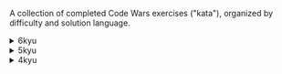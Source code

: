 A collection of completed Code Wars exercises ("kata"), organized by difficulty and solution language.

<details>
<summary>6kyu</summary>
  <ul>
    <div>
      <a href="https://www.codewars.com/kata/59d0ee709f0cbcf65400003b">Format string of addresses</a>
      &nbsp;&mdash;&nbsp;
      <a href="./typescript/6kyu/format_address_data.ts">typescript</a>
    </div>
  </ul>
</details>

<details>
<summary>5kyu</summary>
  <ul>
    <div>
      <a href="https://www.codewars.com/kata/526d42b6526963598d0004db">Cipher helper</a>
      &nbsp;&mdash;&nbsp;
      <a href="./ruby/5kyu/cipher_helper.rb">ruby</a>
    </div>
    <div>
      <a href="https://www.codewars.com/kata/513e08acc600c94f01000001">RGB to hex</a>
      &nbsp;&mdash;&nbsp;
      <a href="./ruby/5kyu/rgb_to_hex.rb">ruby</a>
    </div>
    <div>****
      <a href="https://www.codewars.com/kata/54d512e62a5e54c96200019e">Primes in numbers</a>
      &nbsp;&mdash;&nbsp;
      <a href="./ruby/5kyu/primes_in_numbers.rb">ruby</a>
    </div>
    <div>
      <a href="https://www.codewars.com/kata/515bb423de843ea99400000a">Pagination helper</a>
      &nbsp;&mdash;&nbsp;
      <a href="./ruby/5kyu/pagination_helper.rb">ruby</a>
    </div>
    <div>
      <a href="https://www.codewars.com/kata/5541f58a944b85ce6d00006a">Product of consecutive fibonacci numbers</a>
      &nbsp;&mdash;&nbsp;
      <a href="./python/5kyu/product_fib_numbers.py">python</a>
    </div>
    <div>
      <a href="https://www.codewars.com/kata/54521e9ec8e60bc4de000d6c">Max subarray sum</a>
      &nbsp;&mdash;&nbsp;
      <a href="./python/5kyu/max_subarray_sum.py">python</a>
    </div>
    <div>
      <a href="https://www.codewars.com/kata/514a024011ea4fb54200004b">Extract domain from URL</a>
      &nbsp;&mdash;&nbsp;
      <a href="./python/5kyu/extract_domain_from_url.py">python</a>
    </div>
    <div>
      <a href="https://www.codewars.com/kata/530e15517bc88ac656000716">Rot13 encoding</a>
      &nbsp;&mdash;&nbsp;
      <a href="./python/5kyu/rot_13.py">python</a>
    </div>
    <div>
      <a href="https://www.codewars.com/kata/54a91a4883a7de5d7800009c">String incrementer</a>
      &nbsp;&mdash;&nbsp;
      <a href="./python/5kyu/string_incrementer.py">python</a>
    </div>
  </ul>
</details>

<details>
<summary>4kyu</summary>
  <ul>
    <div>
      <a href="https://www.codewars.com/kata/51fda2d95d6efda45e00004e">Code Wars ranking system</a>
      &nbsp;&mdash;&nbsp;
      <a href="./ruby/4kyu/ranking_system.rb">ruby</a>
    </div>
    <div>
      <a href="https://www.codewars.com/kata/520446778469526ec0000001">Nested structure comparison</a>
      &nbsp;&mdash;&nbsp;
      <a href="./ruby/4kyu/nested_structure_comparison.rb">ruby</a>
    </div>
  </ul>
</details>